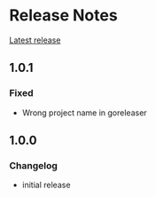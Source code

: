 # Release Notes

[Latest release](https://github.com/allaman/chkRedis/releases/latest)

## 1.0.1

### Fixed

- Wrong project name in goreleaser

## 1.0.0

### Changelog

- initial release

